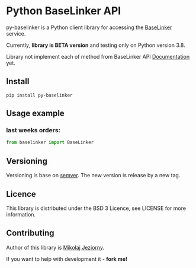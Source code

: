 # Python BaseLinker API

py-baselinker is a Python client library for accessing the [BaseLinker](https://baselinker.com/) service.

Currently, **library is BETA version** and testing only on Python version 3.8.

Library not implement each of method from BaseLinker API [Documentation](https://api.baselinker.com/) yet.

## Install

```shell script
pip install py-baselinker
```

## Usage example
### last weeks orders:
```python
from baselinker import BaseLinker


```

## Versioning 

Versioning is base on [semver](https://semver.org/). 
The new version is release by a new tag.

## Licence

This library is distributed under the BSD 3 Licence, see LICENSE for more information.

## Contributing

Author of this library is [Mikołaj Jeziorny](https://mikolaj-jeziorny.pl).

If you want to help with development it - **fork me!**